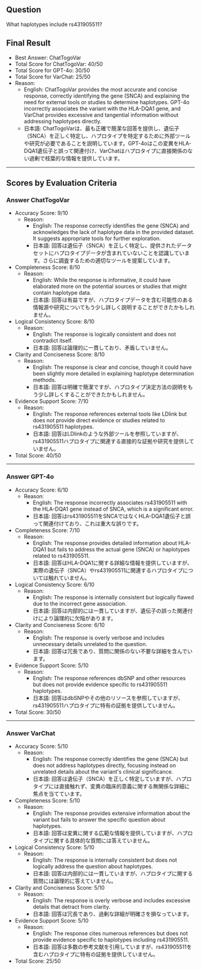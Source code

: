 ## Question

What haplotypes include rs431905511?

## Final Result

- Best Answer: ChatTogoVar
- Total Score for ChatTogoVar: 40/50
- Total Score for GPT-4o: 30/50
- Total Score for VarChat: 25/50
- Reason:
  - English: ChatTogoVar provides the most accurate and concise response, correctly identifying the gene (SNCA) and explaining the need for external tools or studies to determine haplotypes. GPT-4o incorrectly associates the variant with the HLA-DQA1 gene, and VarChat provides excessive and tangential information without addressing haplotypes directly.
  - 日本語: ChatTogoVarは、最も正確で簡潔な回答を提供し、遺伝子（SNCA）を正しく特定し、ハプロタイプを特定するために外部ツールや研究が必要であることを説明しています。GPT-4oはこの変異をHLA-DQA1遺伝子と誤って関連付け、VarChatはハプロタイプに直接関係のない過剰で枝葉的な情報を提供しています。

---

## Scores by Evaluation Criteria

### Answer ChatTogoVar
- Accuracy Score: 9/10
  - Reason: 
    - English: The response correctly identifies the gene (SNCA) and acknowledges the lack of haplotype data in the provided dataset. It suggests appropriate tools for further exploration.
    - 日本語: 回答は遺伝子（SNCA）を正しく特定し、提供されたデータセットにハプロタイプデータが含まれていないことを認識しています。さらに調査するための適切なツールを提案しています。
- Completeness Score: 8/10
  - Reason: 
    - English: While the response is informative, it could have elaborated more on the potential sources or studies that might contain haplotype data.
    - 日本語: 回答は有益ですが、ハプロタイプデータを含む可能性のある情報源や研究についてもう少し詳しく説明することができたかもしれません。
- Logical Consistency Score: 8/10
  - Reason: 
    - English: The response is logically consistent and does not contradict itself.
    - 日本語: 回答は論理的に一貫しており、矛盾していません。
- Clarity and Conciseness Score: 8/10
  - Reason: 
    - English: The response is clear and concise, though it could have been slightly more detailed in explaining haplotype determination methods.
    - 日本語: 回答は明確で簡潔ですが、ハプロタイプ決定方法の説明をもう少し詳しくすることができたかもしれません。
- Evidence Support Score: 7/10
  - Reason: 
    - English: The response references external tools like LDlink but does not provide direct evidence or studies related to rs431905511 haplotypes.
    - 日本語: 回答はLDlinkのような外部ツールを参照していますが、rs431905511ハプロタイプに関連する直接的な証拠や研究を提供していません。
- Total Score: 40/50

---

### Answer GPT-4o
- Accuracy Score: 6/10
  - Reason: 
    - English: The response incorrectly associates rs431905511 with the HLA-DQA1 gene instead of SNCA, which is a significant error.
    - 日本語: 回答はrs431905511をSNCAではなくHLA-DQA1遺伝子と誤って関連付けており、これは重大な誤りです。
- Completeness Score: 7/10
  - Reason: 
    - English: The response provides detailed information about HLA-DQA1 but fails to address the actual gene (SNCA) or haplotypes related to rs431905511.
    - 日本語: 回答はHLA-DQA1に関する詳細な情報を提供していますが、実際の遺伝子（SNCA）やrs431905511に関連するハプロタイプについては触れていません。
- Logical Consistency Score: 6/10
  - Reason: 
    - English: The response is internally consistent but logically flawed due to the incorrect gene association.
    - 日本語: 回答は内部的には一貫していますが、遺伝子の誤った関連付けにより論理的に欠陥があります。
- Clarity and Conciseness Score: 6/10
  - Reason: 
    - English: The response is overly verbose and includes unnecessary details unrelated to the question.
    - 日本語: 回答は冗長であり、質問に関係のない不要な詳細を含んでいます。
- Evidence Support Score: 5/10
  - Reason: 
    - English: The response references dbSNP and other resources but does not provide evidence specific to rs431905511 haplotypes.
    - 日本語: 回答はdbSNPやその他のリソースを参照していますが、rs431905511ハプロタイプに特有の証拠を提供していません。
- Total Score: 30/50

---

### Answer VarChat
- Accuracy Score: 5/10
  - Reason: 
    - English: The response correctly identifies the gene (SNCA) but does not address haplotypes directly, focusing instead on unrelated details about the variant's clinical significance.
    - 日本語: 回答は遺伝子（SNCA）を正しく特定していますが、ハプロタイプには直接触れず、変異の臨床的意義に関する無関係な詳細に焦点を当てています。
- Completeness Score: 5/10
  - Reason: 
    - English: The response provides extensive information about the variant but fails to answer the specific question about haplotypes.
    - 日本語: 回答は変異に関する広範な情報を提供していますが、ハプロタイプに関する具体的な質問には答えていません。
- Logical Consistency Score: 5/10
  - Reason: 
    - English: The response is internally consistent but does not logically address the question about haplotypes.
    - 日本語: 回答は内部的には一貫していますが、ハプロタイプに関する質問には論理的に答えていません。
- Clarity and Conciseness Score: 5/10
  - Reason: 
    - English: The response is overly verbose and includes excessive details that detract from clarity.
    - 日本語: 回答は冗長であり、過剰な詳細が明確さを損なっています。
- Evidence Support Score: 5/10
  - Reason: 
    - English: The response cites numerous references but does not provide evidence specific to haplotypes including rs431905511.
    - 日本語: 回答は多数の参考文献を引用していますが、rs431905511を含むハプロタイプに特有の証拠を提供していません。
- Total Score: 25/50